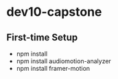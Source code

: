 # dev10-capstone

## First-time Setup
* npm install
* npm install audiomotion-analyzer
* npm install framer-motion